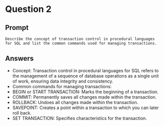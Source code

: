 # Question 2

## Prompt
```
Describe the concept of transaction control in procedural languages for SQL and list the common commands used for managing transactions.
```

## Answers

- Concept: Transaction control in procedural languages for SQL refers to the management of a sequence of database operations as a single unit of work, ensuring data integrity and consistency.
- Common commands for managing transactions:
- BEGIN or START TRANSACTION: Marks the beginning of a transaction.
- COMMIT: Permanently saves all changes made within the transaction.
- ROLLBACK: Undoes all changes made within the transaction.
- SAVEPOINT: Creates a point within a transaction to which you can later roll back.
- SET TRANSACTION: Specifies characteristics for the transaction.
